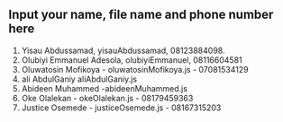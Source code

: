 ## Input your name, file name and phone number here
1. Yisau Abdussamad, yisauAbdussamad, 08123884098.
2. Olubiyi Emmanuel Adesola, olubiyiEmmanuel, 08116604581
3. Oluwatosin Mofikoya - oluwatosinMofikoya.js - 07081534129
4. ali AbdulGaniy aliAbdulGaniy.js
5. Abideen Muhammed -abideenMuhammed.js
6. Oke Olalekan - okeOlalekan.js - 08179459363
7. Justice Osemede - justiceOsemede.js - 08167315203
